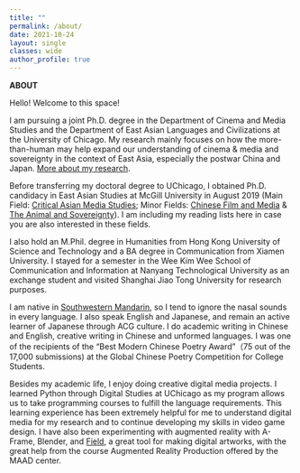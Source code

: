 ```yaml
---
title: ""
permalink: /about/
date: 2021-10-24 
layout: single
classes: wide
author_profile: true
---
```


<b>ABOUT</b>
<br>

Hello! Welcome to this space!

I am pursuing a joint Ph.D. degree in the Department of Cinema and Media Studies and the Department of East Asian Languages and Civilizations at the University of Chicago. My research mainly focuses on how the more-than-human may help expand our understanding of cinema & media and sovereignty in the context of East Asia, especially the postwar China and Japan. <a href="{{ site.baseurl }}/research/">More about my research</a>. 

Before transferring my doctoral degree to UChicago, I obtained Ph.D. candidacy in East Asian Studies at McGill University in August 2019 (Main Field: <a href="{{ site.baseurl }}/main">Critical Asian Media Studies</a>; Minor Fields: <a href="{{ site.baseurl }}/minor-1">Chinese Film and Media</a> & <a href="{{ site.baseurl }}/minor-2">The Animal and Sovereignty</a>). I am including my reading lists here in case you are also interested in these fields. 

I also hold an M.Phil. degree in Humanities from Hong Kong University of Science and Technology and a BA degree in Communication from Xiamen University. I stayed for a semester in the Wee Kim Wee School of Communication and Information at Nanyang Technological University as an exchange student and visited Shanghai Jiao Tong University for research purposes.

I am native in <a href=https://www.frontiersin.org/articles/10.3389/fcomm.2021.639390/full>Southwestern Mandarin</a>, so I tend to ignore the nasal sounds in every language. I also speak English and Japanese, and remain an active learner of Japanese through ACG culture. I do academic writing in Chinese and English, creative writing in Chinese and unformed languages. I was one of the recipients of the “Best Modern Chinese Poetry Award”（75 out of the 17,000 submissions) at the Global Chinese Poetry Competition for College Students. 

Besides my academic life, I enjoy doing creative digital media projects. I learned Python through Digital Studies at UChicago as my program allows us to take programming courses to fulfill the language requirements. This learning experience has been extremely helpful for me to understand digital media for my research and to continue developing my skills in video game design. I have also been experimenting with augmented reality with A-Frame, Blender, and <a href="http://openendedgroup.com/field/"> Field</a>, a great tool for making digital artworks, with the great help from the course Augmented Reality Production offered by the MAAD center.
